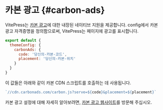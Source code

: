 # 카본 광고 {#carbon-ads}

VitePress는 [카본 광고](https://www.carbonads.net/)에 대한 내장된 네이티브 지원을 제공합니다. config에서 카본 광고 자격증명을 정의함으로써, VitePress는 페이지에 광고를 표시합니다.

```js
export default {
  themeConfig: {
    carbonAds: {
      code: '당신의-카본-코드',
      placement: '당신의-카본-위치'
    }
  }
}
```

이 값들은 아래와 같이 카본 CDN 스크립트를 호출하는 데 사용됩니다.

```js
`//cdn.carbonads.com/carbon.js?serve=${code}&placement=${placement}`
```

카본 광고 설정에 대해 자세히 알아보려면, [카본 광고 웹사이트](https://www.carbonads.net/)를 방문해 주십시오.
